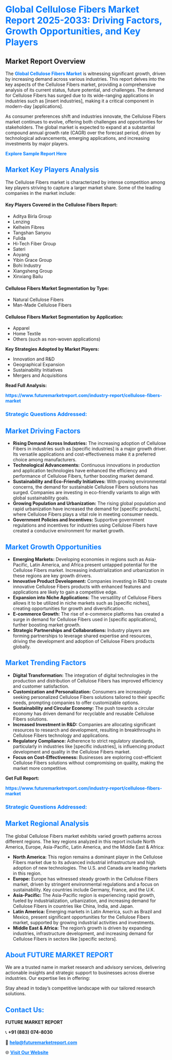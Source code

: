 <h1 style="color: #007BFF;">Global Cellulose Fibers Market Report 2025-2033: Driving Factors, Growth Opportunities, and Key Players</h1>

<section id="overview">
<h2>Market Report Overview</h2>
<p>The <a href="https://www.futuremarketreport.com/industry-report/cellulose-fibers-market" style="color: #007BFF; text-decoration: none;"><strong>Global Cellulose Fibers Market</strong></a> is witnessing significant growth, driven by increasing demand across various industries. This report delves into the key aspects of the Cellulose Fibers market, providing a comprehensive analysis of its current status, future potential, and challenges. The demand for Cellulose Fibers has surged due to its wide-ranging applications in industries such as [insert industries], making it a critical component in modern-day [applications].</p>
<p>As consumer preferences shift and industries innovate, the Cellulose Fibers market continues to evolve, offering both challenges and opportunities for stakeholders. The global market is expected to expand at a substantial compound annual growth rate (CAGR) over the forecast period, driven by technological advancements, emerging applications, and increasing investments by major players.</p>
</section>

<section id="overview">
<p><a href="https://www.futuremarketreport.com/request-sample/reportId=27204" style="color: #007BFF; text-decoration: none;"><strong>Explore Sample Report Here</strong></a></p>
</section>

<section id="key-players">
<h2 style="color: #007BFF;">Market Key Players Analysis</h2>
<p>The Cellulose Fibers market is characterized by intense competition among key players striving to capture a larger market share. Some of the leading companies in the market include:</p>
<h4>Key Players Covered in the Cellulose Fibers Report:</h4>
<ul><li>Aditya Birla Group</li><li>Lenzing</li><li>Kelheim Fibres</li><li>Tangshan Sanyou</li><li>Fulida</li><li>Hi-Tech Fiber Group</li><li>Sateri</li><li>Aoyang</li><li>Yibin Grace Group</li><li>Bohi Industry</li><li>Xiangsheng Group</li><li>Xinxiang Bailu</li></ul>
<h4>Cellulose Fibers Market Segmentation by Type:</h4>
<ul><li>Natural Cellulose Fibers</li><li>Man-Made Cellulose Fibers</li></ul>

<h4>Cellulose Fibers Market Segmentation by Application:</h4>
<ul><li>Apparel</li><li>Home Textile</li><li>Others (such as non-woven applications)</li></ul>
<p><strong>Key Strategies Adopted by Market Players:</strong></p>
<ul>
<li>Innovation and R&D</li>
<li>Geographical Expansion</li>
<li>Sustainability Initiatives</li>
<li>Mergers and Acquisitions</li>
</ul>
</section>

<section>
<p><strong>Read Full Analysis: </strong></p><a href="https://www.futuremarketreport.com/industry-report/cellulose-fibers-market" style="color: #007BFF; text-decoration: none;"><strong>https://www.futuremarketreport.com/industry-report/cellulose-fibers-market</strong></a>
<h3 style="color: #007BFF;">Strategic Questions Addressed:</h3>
</section>

<section id="driving-factors">
<h2 style="color: #007BFF;">Market Driving Factors</h2>
<ul>
<li><strong>Rising Demand Across Industries:</strong> The increasing adoption of Cellulose Fibers in industries such as [specific industries] is a major growth driver. Its versatile applications and cost-effectiveness make it a preferred choice among manufacturers.</li>
<li><strong>Technological Advancements:</strong> Continuous innovations in production and application technologies have enhanced the efficiency and performance of Cellulose Fibers, further boosting market demand.</li>
<li><strong>Sustainability and Eco-Friendly Initiatives:</strong> With growing environmental concerns, the demand for sustainable Cellulose Fibers solutions has surged. Companies are investing in eco-friendly variants to align with global sustainability goals.</li>
<li><strong>Growing Population and Urbanization:</strong> The rising global population and rapid urbanization have increased the demand for [specific products], where Cellulose Fibers plays a vital role in meeting consumer needs.</li>
<li><strong>Government Policies and Incentives:</strong> Supportive government regulations and incentives for industries using Cellulose Fibers have created a conducive environment for market growth.</li>
</ul>
</section>

<section id="growth-opportunities">
<h2 style="color: #007BFF;">Market Growth Opportunities</h2>
<ul>
<li><strong>Emerging Markets:</strong> Developing economies in regions such as Asia-Pacific, Latin America, and Africa present untapped potential for the Cellulose Fibers market. Increasing industrialization and urbanization in these regions are key growth drivers.</li>
<li><strong>Innovative Product Development:</strong> Companies investing in R&D to create innovative Cellulose Fibers products with enhanced features and applications are likely to gain a competitive edge.</li>
<li><strong>Expansion into Niche Applications:</strong> The versatility of Cellulose Fibers allows it to be utilized in niche markets such as [specific niches], creating opportunities for growth and diversification.</li>
<li><strong>E-commerce Growth:</strong> The rise of e-commerce platforms has created a surge in demand for Cellulose Fibers used in [specific applications], further boosting market growth.</li>
<li><strong>Strategic Partnerships and Collaborations:</strong> Industry players are forming partnerships to leverage shared expertise and resources, driving the development and adoption of Cellulose Fibers products globally.</li>
</ul>
</section>

<section id="trending-factors">
<h2 style="color: #007BFF;">Market Trending Factors</h2>
<ul>
<li><strong>Digital Transformation:</strong> The integration of digital technologies in the production and distribution of Cellulose Fibers has improved efficiency and customer satisfaction.</li>
<li><strong>Customization and Personalization:</strong> Consumers are increasingly seeking personalized Cellulose Fibers solutions tailored to their specific needs, prompting companies to offer customizable options.</li>
<li><strong>Sustainability and Circular Economy:</strong> The push towards a circular economy has driven demand for recyclable and reusable Cellulose Fibers solutions.</li>
<li><strong>Increased Investment in R&D:</strong> Companies are allocating significant resources to research and development, resulting in breakthroughs in Cellulose Fibers technology and applications.</li>
<li><strong>Regulatory Compliance:</strong> Adherence to strict regulatory standards, particularly in industries like [specific industries], is influencing product development and quality in the Cellulose Fibers market.</li>
<li><strong>Focus on Cost-Effectiveness:</strong> Businesses are exploring cost-efficient Cellulose Fibers solutions without compromising on quality, making the market more competitive.</li>
</ul>
</section>

<section>
<p><strong>Get Full Report: </strong></p><a href="https://www.futuremarketreport.com/industry-report/cellulose-fibers-market" style="color: #007BFF; text-decoration: none;"><strong>https://www.futuremarketreport.com/industry-report/cellulose-fibers-market</strong></a>
<h3 style="color: #007BFF;">Strategic Questions Addressed:</h3>
</section>


<section id="regional-analysis">
<h2 style="color: #007BFF;">Market Regional Analysis</h2>
<p>The global Cellulose Fibers market exhibits varied growth patterns across different regions. The key regions analyzed in this report include North America, Europe, Asia-Pacific, Latin America, and the Middle East & Africa:</p>
<ul>
<li><strong>North America:</strong> This region remains a dominant player in the Cellulose Fibers market due to its advanced industrial infrastructure and high adoption of new technologies. The U.S. and Canada are leading markets in this region.</li>
<li><strong>Europe:</strong> Europe has witnessed steady growth in the Cellulose Fibers market, driven by stringent environmental regulations and a focus on sustainability. Key countries include Germany, France, and the U.K.</li>
<li><strong>Asia-Pacific:</strong> The Asia-Pacific region is experiencing rapid growth, fueled by industrialization, urbanization, and increasing demand for Cellulose Fibers in countries like China, India, and Japan.</li>
<li><strong>Latin America:</strong> Emerging markets in Latin America, such as Brazil and Mexico, present significant opportunities for the Cellulose Fibers market, supported by growing industrial activities and investments.</li>
<li><strong>Middle East & Africa:</strong> The region’s growth is driven by expanding industries, infrastructure development, and increasing demand for Cellulose Fibers in sectors like [specific sectors].</li>
</ul>
</section>

<footer>
<h2 style="color: #007BFF;">About FUTURE MARKET REPORT</h2>
<p>We are a trusted name in market research and advisory services, delivering actionable insights and strategic support to businesses across diverse industries. Our expertise lies in offering:</p>

<p>Stay ahead in today’s competitive landscape with our tailored research solutions.</p>

<h2 style="color: #007BFF;">Contact Us:</h2>
<p><strong>FUTURE MARKET REPORT</strong></p>
<p>📞 <strong>+91 (883) 074-8030</strong></p>
<p>📧 <strong><a href="mailto:help@futuremarketreport.com" style="color: #007BFF;">help@futuremarketreport.com</a></strong></p>
<p>🌐 <strong><a href="https://www.futuremarketreport.com/" style="color: #007BFF;">Visit Our Website</a></strong></p>
</footer>
